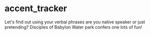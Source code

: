 # accent_tracker
Let's find out using your verbal phrases are you native speaker or just pretending?
Disciples of Babylon
Water park confers one lots of fun!
